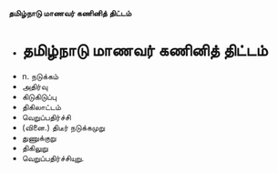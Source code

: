 **தமிழ்நாடு மாணவர் கணினித் திட்டம்**
- # தமிழ்நாடு மாணவர் கணினித் திட்டம்
- n. நடுக்கம்
- அதிர்வு
- கிடுகிடுப்பு
- திகிலாட்டம்
- வெறுப்பதிர்ச்சி
- (வினை.) திடீர் நடுக்கமுறு
- துணுக்குறு
- திகிலுறு
- வெறுப்பதிர்ச்சியுறு.

